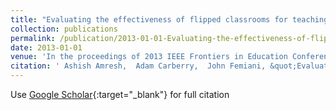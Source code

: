 ```yaml
---
title: "Evaluating the effectiveness of flipped classrooms for teaching CS1"
collection: publications
permalink: /publication/2013-01-01-Evaluating-the-effectiveness-of-flipped-classrooms-for-teaching-CS1
date: 2013-01-01
venue: 'In the proceedings of 2013 IEEE Frontiers in Education Conference (FIE)'
citation: ' Ashish Amresh,  Adam Carberry,  John Femiani, &quot;Evaluating the effectiveness of flipped classrooms for teaching CS1.&quot; In the proceedings of 2013 IEEE Frontiers in Education Conference (FIE), 2013.'
---
```

Use [Google Scholar](https://scholar.google.com/scholar?q=Evaluating+the+effectiveness+of+flipped+classrooms+for+teaching+CS1){:target="_blank"} for full citation